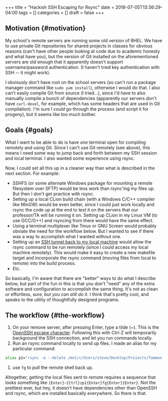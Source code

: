 +++
title = "Hackish SSH Escaping for Rsync"
date = 2018-07-05T13:36:29-04:00
tags = []
categories = []
draft = false
+++

[//]: # (tags = ["ssh", "rsync"], categories = ["Computers/Software", "Productivity/Efficiency"])

## Motivation {#motivation}

My school's remote servers are running some old version of RHEL. We have to use private Git repositories for shared projects in classes for obvious reasons (can't have other people looking at code due to academic honesty and what have you), but the version of Git installed on the aforementioned servers are old enough that it apparently doesn't support username/password authentication. (I haven't tried key authentication with SSH -- it might work).

I obviously don't have root on the school servers (so can't run a package manager command like `sudo yum install`), otherwise I would do that. I also can't easily compile Git from source (I tried...), since I'd have to also manually compile a bunch of dependencies (apparently our servers don't have `curl-devel`, for example, which has some headers that are used in Git compilation). I'm sure I _could_ go through the process (and script it for progeny), but it seems like too much bother.


## Goals {#goals}

What I want to be able to do is have _one_ terminal open for compiling remotely and using Git. Since I can't use Git remotely (see above), this means I need some way to jump back and forth between my SSH session and local terminal. I also wanted some experience using rsync.

Now, I could set all this up in a cleaner way than what is described in the next section. For example:

-   SSHFS (or some alternate Windows package for mounting a remote filesystem over SFTP) would be less work than rsync'ing my files up. But then I don't get practice with rsync.
-   Setting up a local CLion build chain (with a Windows C/C++ compiler like MinGW) would be even better, since I could just work locally and rsync the code up at the end to test it on the servers that our professor/TA will be running it on. Setting up CLion in my Linux VM (to use GCC/G++) and rsyncing from there would have the same effect.
-   Using a terminal multiplexer like Tmux or GNU Screen would probably obviate the need for the workflow below. But I wanted to see if there was a way to accomplish what I wanted without one.
-   Setting up an [SSH tunnel back to my local machine](https://serverfault.com/questions/175798/ssh-back-to-the-local-machine-from-a-remote-ssh-session) would allow the rsync command to be run remotely (since I could access my local machine remotely). This would make it easy to create a new makefile target and incorporate the rsync command (moving files from local to remote) into the build process.
-   Etc.

So basically, I'm aware that there are "better" ways to do what I describe below, but part of the fun in this is that you don't "need" any of the extra software and configuration to accomplish the same thing. It's not as clean or effortless, sure, _but you can still do it_. I think that's pretty cool, and speaks to the utility of thoughtfully designed programs.


## The workflow {#the-workflow}

1.  On your remove server, after pressing Enter, type a tilde (~). This is the [OpenSSH escape character](https://lonesysadmin.net/2011/11/08/ssh-escape-sequences-aka-kill-dead-ssh-sessions/). Following this with Ctrl-Z will temporarily background the SSH connection, and let you run commands locally.
2.  Run an rsync command locally to send up files. I made an alias for my particular command:

```bash
alias p1="rsync -a --delete /mnt/c/Users/steve/Desktop/Projects/Tammen-Steven-p1/ tammen@nike.cs.uga.edu:/home/ugrads/tammen/Tammen-Steven-p1"
```

1.  use `fg` to pull the remote shell back up.

Altogether, getting the local files sent to remote requires a sequence that looks something like `{Enter}~{Ctrl}zp1{Enter}fg{Enter}{Enter}`. Not the prettiest ever, but hey, it doesn't have dependencies other than OpenSSH and rsync, which are installed basically everywhere. So there is that.
